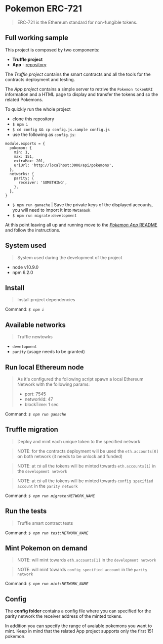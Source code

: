 # Pokemon ERC-721
> ERC-721 is the Ethereum standard for non-fungible tokens.

## Full working sample
This project is composed by two components:
- **Truffle project**
- **App** - [repository](https://github.com/andreafspeziale/pokemon-ERC721-app)

The *Truffle project* contains the smart contracts and all the tools for the contracts deployment and testing.

The *App project* contains a simple server to retrive the `Pokemon tokenURI` information and a HTML page to display and transfer the tokens and so the related Pokemons.

To quickly run the whole project
- clone this repository
- `$ npm i`
- `$ cd config && cp config.js.sample config.js`
- use the following as `config.js`: 
```
module.exports = {
  pokemon: {
    min: 1,
    max: 151,
    extraMax: 201,
    uriUrl: 'http://localhost:3000/api/pokemons',
  },
  networks: {
    parity: {
      receiver: 'SOMETHING',
    },
  },
} 
```
- `$ npm run ganache` | Save the private keys of the displayed accounts, you will need to import it into `Metamask`
- `$ npm run migrate:development`

At this point leaving all up and running move to the [*Pokemon App* README](https://github.com/andreafspeziale/pokemon-ERC721-app) and follow the instructions.

## System used
> System used during the development of the project
- node v10.9.0
- npm 6.2.0

## Install
> Install project dependencies

Command: *`$ npm i`*

## Available networks
> Truffle newtowks
- `development`
- `parity` (usage needs to be granted)

## Run local Ethereum node
> As it's configured the following script spawn a local Ethereum Network with the following params:
> - port: 7545
> - networkId: 47
> - blockTime: 1 sec

Command: *`$ npm run ganache`*

## Truffle migration
> Deploy and mint each unique token to the specified network

> NOTE: for the contracts deployment will be used the `eth.accounts[0]` on both network (it needs to be unlock and funded)

> NOTE: at *`t0`* all the tokens will be minted towards `eth.accounts[1]` in the `development network`

> NOTE: at *`t0`* all the tokens will be minted towards `config specified account` in the `parity network`

Command: *`$ npm run migrate:NETWORK_NAME`*

## Run the tests
> Truffle smart contract tests

Command: *`$ npm run test:NETWORK_NAME`*

## Mint Pokemon on demand
> NOTE: will mint towards `eth.accounts[1]` in the `development network`

> NOTE: will mint towards `config specified account` in the `parity network`

Command: *`$ npm run mint:NETWORK_NAME`*

## Config
The **config folder** contains a config file where you can specified for the parity network the receiver address of the minted tokens.

In addition you can specify the range of avaiable pokemons you want to mint.
Keep in mind that the related App project supports only the first 151 pokemon.